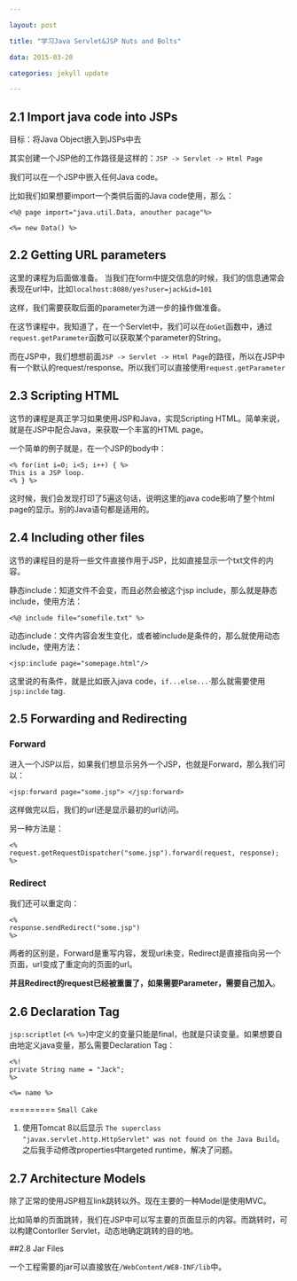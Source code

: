 ```yaml
---

layout: post

title: "学习Java Servlet&JSP Nuts and Bolts"

data: 2015-03-20

categories: jekyll update

---
```


## 2.1 Import java code into JSPs

目标：将Java Object嵌入到JSPs中去

其实创建一个JSP他的工作路径是这样的：`JSP -> Servlet -> Html Page`

我们可以在一个JSP中嵌入任何Java code。

比如我们如果想要import一个类供后面的Java code使用，那么：

	<%@ page import="java.util.Data, anouther pacage"%>
		
	<%= new Data() %>

## 2.2 Getting URL parameters

这里的课程为后面做准备。
当我们在form中提交信息的时候，我们的信息通常会表现在url中，比如`localhost:8080/yes?user=jack&id=101`

这样，我们需要获取后面的parameter为进一步的操作做准备。

在这节课程中，我知道了，在一个Servlet中，我们可以在`doGet`函数中，通过`request.getParameter`函数可以获取某个parameter的String。

而在JSP中，我们想想前面`JSP -> Servlet -> Html Page`的路径，所以在JSP中有一个默认的request/response。所以我们可以直接使用`request.getParameter`

## 2.3 Scripting HTML

这节的课程是真正学习如果使用JSP和Java，实现Scripting HTML。简单来说，就是在JSP中配合Java，来获取一个丰富的HTML page。

一个简单的例子就是，在一个JSP的body中：

	<% for(int i=0; i<5; i++) { %>
	This is a JSP loop.
	<% } %>
		
这时候，我们会发现打印了5遍这句话，说明这里的java code影响了整个html page的显示。别的Java语句都是适用的。

## 2.4 Including other files

这节的课程目的是将一些文件直接作用于JSP，比如直接显示一个txt文件的内容。

静态include：知道文件不会变，而且必然会被这个jsp include，那么就是静态include，使用方法：

	<%@ include file="somefile.txt" %>


动态include：文件内容会发生变化，或者被include是条件的，那么就使用动态include，使用方法：

	<jsp:include page="somepage.html"/>
		
这里说的有条件，就是比如嵌入java code，`if...else...`·那么就需要使用`jsp:inclde` tag.

## 2.5 Forwarding and Redirecting

### Forward
进入一个JSP以后，如果我们想显示另外一个JSP，也就是Forward，那么我们可以：

	<jsp:forward page="some.jsp"> </jsp:forward>
	
这样做完以后，我们的url还是显示最初的url访问。

另一种方法是：

	<% 
	request.getRequestDispatcher("some.jsp").forward(request, response);
	%>

### Redirect

我们还可以重定向：

	<% 
	response.sendRedirect("some.jsp")
	%>
	

两者的区别是，Forward是重写内容，发现url未变，Redirect是直接指向另一个页面，url变成了重定向的页面的url。

<b>并且Redirect的request已经被重置了，如果需要Parameter，需要自己加入</b>。

## 2.6 Declaration Tag

`jsp:scriptlet` (`<% %>`)中定义的变量只能是final，也就是只读变量。如果想要自由地定义java变量，那么需要Declaration Tag：

	<%!
	private String name = "Jack";
	%>

	<%= name %>

=========
`Small Cake`

1. 使用Tomcat 8以后显示 `The superclass "javax.servlet.http.HttpServlet" was not found on the Java Build`。之后我手动修改properties中targeted runtime，解决了问题。

## 2.7 Architecture Models

除了正常的使用JSP相互link跳转以外。现在主要的一种Model是使用MVC。

比如简单的页面跳转，我们在JSP中可以写主要的页面显示的内容。而跳转时，可以构建Contorller Servlet，动态地确定跳转的目的地。

##2.8 Jar Files

一个工程需要的jar可以直接放在`/WebContent/WEB-INF/lib`中。